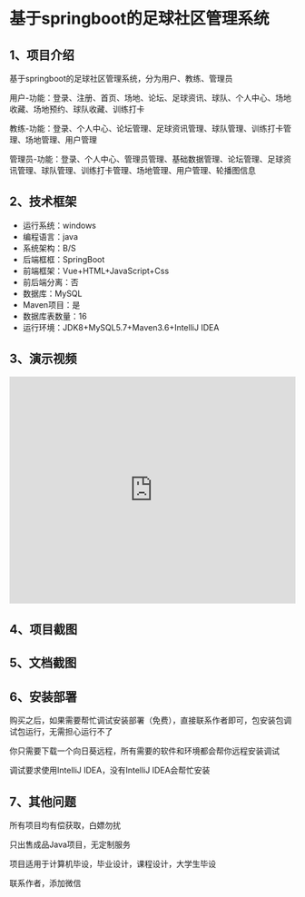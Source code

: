 # 基于springboot的足球社区管理系统

## 1、项目介绍

基于springboot的足球社区管理系统，分为用户、教练、管理员

用户-功能：登录、注册、首页、场地、论坛、足球资讯、球队、个人中心、场地收藏、场地预约、球队收藏、训练打卡

教练-功能：登录、个人中心、论坛管理、足球资讯管理、球队管理、训练打卡管理、场地管理、用户管理

管理员-功能：登录、个人中心、管理员管理、基础数据管理、论坛管理、足球资讯管理、球队管理、训练打卡管理、场地管理、用户管理、轮播图信息

## 2、技术框架

- 运行系统：windows
- 编程语言：java
- 系统架构：B/S
- 后端框框：SpringBoot
- 前端框架：Vue+HTML+JavaScript+Css
- 前后端分离：否
- 数据库：MySQL
- Maven项目：是
- 数据库表数量：16
- 运行环境：JDK8+MySQL5.7+Maven3.6+IntelliJ IDEA

## 3、演示视频

<iframe src="https://player.bilibili.com/player.html?isOutside=true&aid=113173227111712&bvid=BV1VGtBe4EHR&cid=25942100052&p=1&high_quality=1" width="100%" height="400"  scrolling="no" border="0" frameborder="no" framespacing="0" allowfullscreen="allowfullscreen"></iframe>

## 4、项目截图

## 5、文档截图

## 6、安装部署

购买之后，如果需要帮忙调试安装部署（免费），直接联系作者即可，包安装包调试包运行，无需担心运行不了

你只需要下载一个向日葵远程，所有需要的软件和环境都会帮你远程安装调试

调试要求使用IntelliJ IDEA，没有IntelliJ IDEA会帮忙安装

## 7、其他问题

所有项目均有偿获取，白嫖勿扰

只出售成品Java项目，无定制服务

项目适用于计算机毕设，毕业设计，课程设计，大学生毕设

联系作者，添加微信

